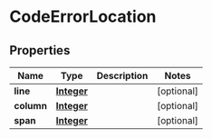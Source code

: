

# CodeErrorLocation


## Properties

| Name | Type | Description | Notes |
|------------ | ------------- | ------------- | -------------|
|**line** | [**Integer**](Integer.md) |  |  [optional] |
|**column** | [**Integer**](Integer.md) |  |  [optional] |
|**span** | [**Integer**](Integer.md) |  |  [optional] |



